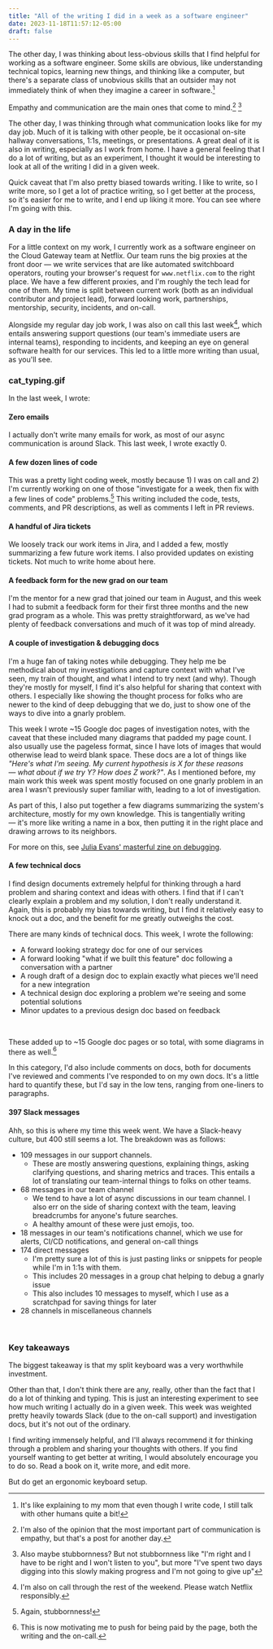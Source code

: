 ```yaml
---
title: "All of the writing I did in a week as a software engineer"
date: 2023-11-18T11:57:12-05:00
draft: false
---
```



The other day, I was thinking about less-obvious skills that I find helpful for
working as a software engineer. Some skills are obvious, like understanding
technical topics, learning new things, and thinking like a computer, but there's
a separate class of unobvious skills that an outsider may not immediately think
of when they imagine a career in software.[^1]

Empathy and communication are the main ones that come to mind.[^2] [^3]

The other day, I was thinking through what communication looks like for my day
job. Much of it is talking with other people, be it occasional on-site hallway
conversations, 1:1s, meetings, or presentations. A great deal of it is also in
writing, especially as I work from home. I have a general feeling that I do a
lot of writing, but as an experiment, I thought it would be interesting to look
at all of the writing I did in a given week.

Quick caveat that I'm also pretty biased towards writing. I like to write, so I
write more, so I get a lot of practice writing, so I get better at the process,
so it's easier for me to write, and I end up liking it more. You can see where
I'm going with this.

### A day in the life

For a little context on my work, I currently work as a software engineer on the
Cloud Gateway team at Netflix. Our team runs the big proxies at the front door
— we write services that are like automated switchboard operators, routing your
browser's request for `www.netflix.com` to the right place. We have a few
different proxies, and I'm roughly the tech lead for one of them. My time is
split between current work (both as an individual contributor and project lead),
forward looking work, partnerships, mentorship, security, incidents, and
on-call.

Alongside my regular day job work, I was also on call this last week[^4], which
entails answering support questions (our team's immediate users are internal
teams), responding to incidents, and keeping an eye on general software health
for our services. This led to a little more writing than usual, as you'll see.

### cat_typing.gif

In the last week, I wrote:

#### Zero emails

I actually don't write many emails for work, as most of our async communication
is around Slack. This last week, I wrote exactly 0.

#### A few dozen lines of code

This was a pretty light coding week, mostly because 1) I was on call and 2) I'm
currently working on one of those "investigate for a week, then fix with a few
lines of code" problems.[^5] This writing included the code, tests, comments,
and PR descriptions, as well as comments I left in PR reviews.

#### A handful of Jira tickets

We loosely track our work items in Jira, and I added a few, mostly summarizing a
few future work items. I also provided updates on existing tickets. Not much to
write home about here.


#### A feedback form for the new grad on our team

I'm the mentor for a new grad that joined our team in August, and this week I
had to submit a feedback form for their first three months and the new grad
program as a whole. This was pretty straightforward, as we've had plenty of
feedback conversations and much of it was top of mind already.

#### A couple of investigation & debugging docs

I'm a huge fan of taking notes while debugging. They help me be methodical about
my investigations and capture context with what I've seen, my train of thought,
and what I intend to try next (and why). Though they're mostly for myself, I
find it's also helpful for sharing that context with others. I especially like
showing the thought process for folks who are newer to the kind of deep
debugging that we do, just to show one of the ways to dive into a gnarly
problem.

This week I wrote ~15 Google doc pages of investigation notes, with the caveat
that these included many diagrams that padded my page count. I also usually use
the pageless format, since I have lots of images that would otherwise lead to
weird blank space. These docs are a lot of things like *"Here's what I'm seeing.
My current hypothesis is X for these reasons — what about if we try Y? How does
Z work?"*. As I mentioned before, my main work this week was spent mostly
focused on one gnarly problem in an area I wasn't previously super familiar
with, leading to a lot of investigation.

As part of this, I also put together a few diagrams summarizing the system's
architecture, mostly for my own knowledge. This is tangentially writing — it's
more like writing a name in a box, then putting it in the right place and
drawing arrows to its neighbors.

For more on this, see [Julia Evans' masterful zine on debugging](https://jvns.ca/blog/2022/12/21/new-zine--the-pocket-guide-to-debugging/).

#### A few technical docs

I find design documents extremely helpful for thinking through a hard problem
and sharing context and ideas with others. I find that if I can't clearly
explain a problem and my solution, I don't really understand it. Again, this is
probably my bias towards writing, but I find it relatively easy to knock out a
doc, and the benefit for me greatly outweighs the cost.

There are many kinds of technical docs. This week, I wrote the following:
- A forward looking strategy doc for one of our services
- A forward looking "what if we built this feature" doc following a conversation
  with a partner
- A rough draft of a design doc to explain exactly what pieces we'll need for a
  new integration
- A technical design doc exploring a problem we're seeing and some potential
  solutions
- Minor updates to a previous design doc based on feedback

<br>

These added up to ~15 Google doc pages or so total, with some diagrams in there
as well.[^6]

In this category, I'd also include comments on docs, both for documents I've
reviewed and comments I've responded to on my own docs. It's a little hard to
quantify these, but I'd say in the low tens, ranging from one-liners to
paragraphs.

#### 397 Slack messages

Ahh, so this is where my time this week went. We have a Slack-heavy culture, but
400 still seems a lot. The breakdown was as follows:

- 109 messages in our support channels.
  - These are mostly answering questions, explaining things, asking clarifying
    questions, and sharing metrics and traces. This entails a lot of translating
    our team-internal things to folks on other teams.
- 68 messages in our team channel
  - We tend to have a lot of async discussions in our team channel. I also err
    on the side of sharing context with the team, leaving breadcrumbs for
    anyone's future searches.
  - A healthy amount of these were just emojis, too.
- 18 messages in our team's notifications channel, which we use for alerts,
  CI/CD notifications, and general on-call things
- 174 direct messages
  - I'm pretty sure a lot of this is just pasting links or snippets for people
    while I'm in 1:1s with them.
  - This includes 20 messages in a group chat helping to debug a gnarly issue
  - This also includes 10 messages to myself, which I use as a scratchpad for
    saving things for later
- 28 channels in miscellaneous channels

<br>


### Key takeaways

The biggest takeaway is that my split keyboard was a very worthwhile investment.

Other than that, I don't think there are any, really, other than the fact that I
do a lot of thinking and typing. This is just an interesting experiment to see
how much writing I actually do in a given week. This week was weighted pretty
heavily towards Slack (due to the on-call support) and investigation docs, but
it's not out of the ordinary.

I find writing immensely helpful, and I'll always recommend it for thinking
through a problem and sharing your thoughts with others. If you find yourself
wanting to get better at writing, I would absolutely encourage you to do so.
Read a book on it, write more, and edit more.

But do get an ergonomic keyboard setup.

[^1]: It's like explaining to my mom that even though I write code, I still talk
with other humans quite a bit!

[^2]: I'm also of the opinion that the most important part of communication is
empathy, but that's a post for another day.

[^3]: Also maybe stubbornness? But not stubbornness like "I'm right and I have
    to be right and I won't listen to you", but more "I've spent two days
    digging into this slowly making progress and I'm not going to give up"

[^4]: I'm also on call through the rest of the weekend. Please watch Netflix
    responsibly.

[^5]: Again, stubbornness!

[^6]: This is now motivating me to push for being paid by the page, both the
    writing and the on-call.